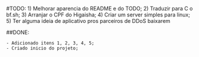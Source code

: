 #TODO:
	1) Melhorar aparencia do README e do TODO;
	2) Traduzir para C o bf.sh;
	3) Arranjar o CPF do Higaisha;
	4) Criar um server simples para linux;
	5) Ter alguma ideia de aplicativo pros parceiros de DDoS baixarem

##DONE:

	- Adicionado itens 1, 2, 3, 4, 5;
	- Criado inicio do projeto;
